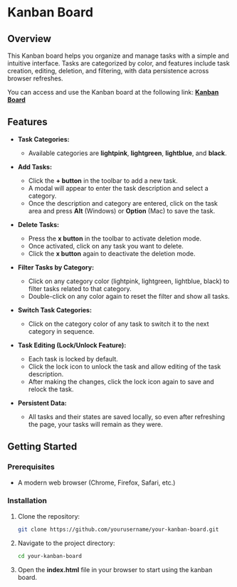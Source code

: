 # Kanban Board

## Overview

This Kanban board helps you organize and manage tasks with a simple and intuitive interface. Tasks are categorized by color, and features include task creation, editing, deletion, and filtering, with data persistence across browser refreshes.

You can access and use the Kanban board at the following link: **[Kanban Board](https://mukush11.github.io/JS---Kanban-Board/)**

## Features

- **Task Categories:** 
  - Available categories are **lightpink**, **lightgreen**, **lightblue**, and **black**.
  
- **Add Tasks:** 
  - Click the **+ button** in the toolbar to add a new task.
  - A modal will appear to enter the task description and select a category.
  - Once the description and category are entered, click on the task area and press **Alt** (Windows) or **Option** (Mac) to save the task.
  
- **Delete Tasks:** 
  - Press the **x button** in the toolbar to activate deletion mode.
  - Once activated, click on any task you want to delete.
  - Click the **x button** again to deactivate the deletion mode.
  
- **Filter Tasks by Category:** 
  - Click on any category color (lightpink, lightgreen, lightblue, black) to filter tasks related to that category.
  - Double-click on any color again to reset the filter and show all tasks.
  
- **Switch Task Categories:** 
  - Click on the category color of any task to switch it to the next category in sequence.
  
- **Task Editing (Lock/Unlock Feature):**
  - Each task is locked by default.
  - Click the lock icon to unlock the task and allow editing of the task description.
  - After making the changes, click the lock icon again to save and relock the task.
  
- **Persistent Data:**
  - All tasks and their states are saved locally, so even after refreshing the page, your tasks will remain as they were.

## Getting Started

### Prerequisites

- A modern web browser (Chrome, Firefox, Safari, etc.)

### Installation

1. Clone the repository:
   ```bash
   git clone https://github.com/yourusername/your-kanban-board.git
2. Navigate to the project directory:
   ```bash
   cd your-kanban-board
3. Open the **index.html** file in your browser to start using the kanban board.
